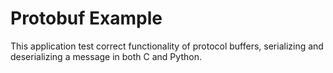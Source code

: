 # Protobuf Example

This application test correct functionality of protocol buffers, serializing and deserializing a message in both C and Python. 
